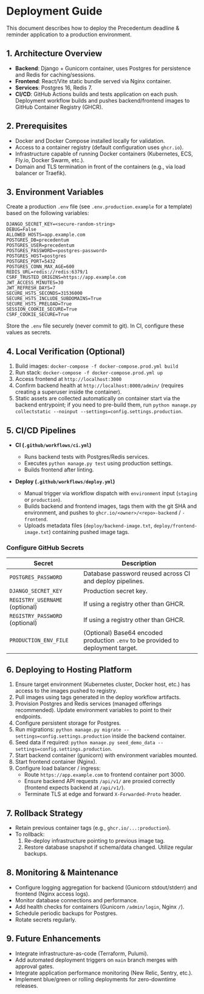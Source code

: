 # Deployment Guide

This document describes how to deploy the Precedentum deadline & reminder application to a production environment.

## 1. Architecture Overview

- **Backend**: Django + Gunicorn container, uses Postgres for persistence and Redis for caching/sessions.
- **Frontend**: React/Vite static bundle served via Nginx container.
- **Services**: Postgres 16, Redis 7.
- **CI/CD**: GitHub Actions builds and tests application on each push. Deployment workflow builds and pushes backend/frontend images to GitHub Container Registry (GHCR).

## 2. Prerequisites

- Docker and Docker Compose installed locally for validation.
- Access to a container registry (default configuration uses `ghcr.io`).
- Infrastructure capable of running Docker containers (Kubernetes, ECS, Fly.io, Docker Swarm, etc.).
- Domain and TLS termination in front of the containers (e.g., via load balancer or Traefik).

## 3. Environment Variables

Create a production `.env` file (see `.env.production.example` for a template) based on the following variables:

```
DJANGO_SECRET_KEY=<secure-random-string>
DEBUG=False
ALLOWED_HOSTS=app.example.com
POSTGRES_DB=precedentum
POSTGRES_USER=precedentum
POSTGRES_PASSWORD=<postgres-password>
POSTGRES_HOST=postgres
POSTGRES_PORT=5432
POSTGRES_CONN_MAX_AGE=600
REDIS_URL=redis://redis:6379/1
CSRF_TRUSTED_ORIGINS=https://app.example.com
JWT_ACCESS_MINUTES=30
JWT_REFRESH_DAYS=7
SECURE_HSTS_SECONDS=31536000
SECURE_HSTS_INCLUDE_SUBDOMAINS=True
SECURE_HSTS_PRELOAD=True
SESSION_COOKIE_SECURE=True
CSRF_COOKIE_SECURE=True
```

Store the `.env` file securely (never commit to git). In CI, configure these values as secrets.

## 4. Local Verification (Optional)

1. Build images: `docker-compose -f docker-compose.prod.yml build`
2. Run stack: `docker-compose -f docker-compose.prod.yml up`
3. Access frontend at `http://localhost:3000`
4. Confirm backend health at `http://localhost:8000/admin/` (requires creating a superuser inside the container).
5. Static assets are collected automatically on container start via the backend entrypoint; if you need to pre-build them, run `python manage.py collectstatic --noinput --settings=config.settings.production`.

## 5. CI/CD Pipelines

- **CI (`.github/workflows/ci.yml`)**
  - Runs backend tests with Postgres/Redis services.
  - Executes `python manage.py test` using production settings.
  - Builds frontend after linting.

- **Deploy (`.github/workflows/deploy.yml`)**
  - Manual trigger via workflow dispatch with `environment` input (`staging` or `production`).
  - Builds backend and frontend images, tags them with the git SHA and environment, and pushes to `ghcr.io/<owner>/<repo>-backend` / `-frontend`.
  - Uploads metadata files (`deploy/backend-image.txt`, `deploy/frontend-image.txt`) containing pushed image tags.

### Configure GitHub Secrets

| Secret | Description |
| --- | --- |
| `POSTGRES_PASSWORD` | Database password reused across CI and deploy pipelines. |
| `DJANGO_SECRET_KEY` | Production secret key. |
| `REGISTRY_USERNAME` (optional) | If using a registry other than GHCR. |
| `REGISTRY_PASSWORD` (optional) | If using a registry other than GHCR. |
| `PRODUCTION_ENV_FILE` | (Optional) Base64 encoded production `.env` to be provided to deployment target. |

## 6. Deploying to Hosting Platform

1. Ensure target environment (Kubernetes cluster, Docker host, etc.) has access to the images pushed to registry.
2. Pull images using tags generated in the deploy workflow artifacts.
3. Provision Postgres and Redis services (managed offerings recommended). Update environment variables to point to their endpoints.
4. Configure persistent storage for Postgres.
5. Run migrations: `python manage.py migrate --settings=config.settings.production` inside the backend container.
6. Seed data if required: `python manage.py seed_demo_data --settings=config.settings.production`.
7. Start backend container (gunicorn) with environment variables mounted.
8. Start frontend container (Nginx).
9. Configure load balancer / ingress:
   - Route `https://app.example.com` to frontend container port 3000.
   - Ensure backend API requests `/api/v1/` are proxied correctly (frontend expects backend at `/api/v1/`).
   - Terminate TLS at edge and forward `X-Forwarded-Proto` header.

## 7. Rollback Strategy

- Retain previous container tags (e.g., `ghcr.io/...:production`).
- To rollback:
  1. Re-deploy infrastructure pointing to previous image tag.
  2. Restore database snapshot if schema/data changed. Utilize regular backups.

## 8. Monitoring & Maintenance

- Configure logging aggregation for backend (Gunicorn stdout/stderr) and frontend (Nginx access logs).
- Monitor database connections and performance.
- Add health checks for containers (Gunicorn `/admin/login`, Nginx `/`).
- Schedule periodic backups for Postgres.
- Rotate secrets regularly.

## 9. Future Enhancements

- Integrate infrastructure-as-code (Terraform, Pulumi).
- Add automated deployment triggers on `main` branch merges with approval gates.
- Integrate application performance monitoring (New Relic, Sentry, etc.).
- Implement blue/green or rolling deployments for zero-downtime releases.
